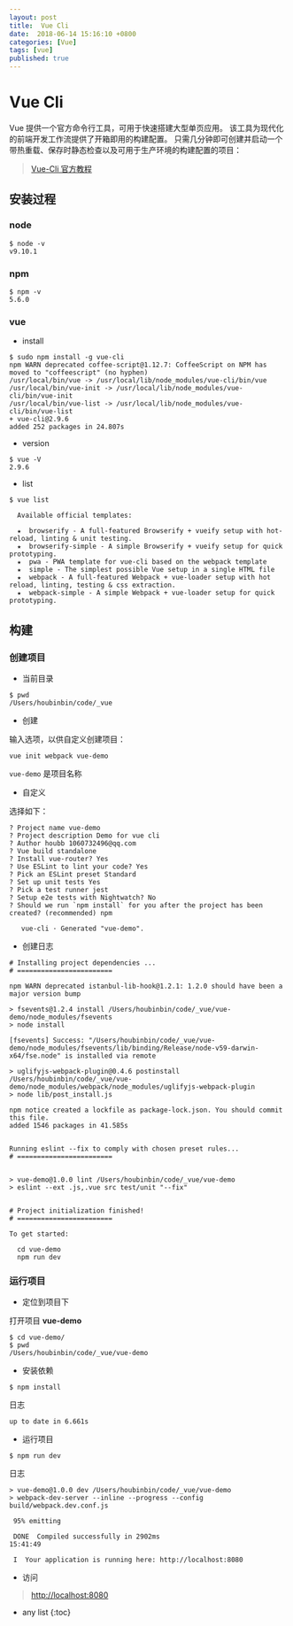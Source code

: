 ```yaml
---
layout: post
title:  Vue Cli
date:  2018-06-14 15:16:10 +0800
categories: [Vue]
tags: [vue]
published: true
---
```


# Vue Cli

Vue 提供一个官方命令行工具，可用于快速搭建大型单页应用。
该工具为现代化的前端开发工作流提供了开箱即用的构建配置。
只需几分钟即可创建并启动一个带热重载、保存时静态检查以及可用于生产环境的构建配置的项目：

> [Vue-Cli 官方教程](https://cn.vuejs.org/v2/guide/installation.html#%E5%91%BD%E4%BB%A4%E8%A1%8C%E5%B7%A5%E5%85%B7-CLI)

## 安装过程

### node

```
$ node -v
v9.10.1
```

### npm

```
$ npm -v
5.6.0
```

### vue

- install

```
$ sudo npm install -g vue-cli
npm WARN deprecated coffee-script@1.12.7: CoffeeScript on NPM has moved to "coffeescript" (no hyphen)
/usr/local/bin/vue -> /usr/local/lib/node_modules/vue-cli/bin/vue
/usr/local/bin/vue-init -> /usr/local/lib/node_modules/vue-cli/bin/vue-init
/usr/local/bin/vue-list -> /usr/local/lib/node_modules/vue-cli/bin/vue-list
+ vue-cli@2.9.6
added 252 packages in 24.807s
```

- version

```
$ vue -V
2.9.6
```

- list

```
$ vue list

  Available official templates:

  ★  browserify - A full-featured Browserify + vueify setup with hot-reload, linting & unit testing.
  ★  browserify-simple - A simple Browserify + vueify setup for quick prototyping.
  ★  pwa - PWA template for vue-cli based on the webpack template
  ★  simple - The simplest possible Vue setup in a single HTML file
  ★  webpack - A full-featured Webpack + vue-loader setup with hot reload, linting, testing & css extraction.
  ★  webpack-simple - A simple Webpack + vue-loader setup for quick prototyping.
```

## 构建

### 创建项目

- 当前目录

```
$ pwd
/Users/houbinbin/code/_vue
```

- 创建

输入选项，以供自定义创建项目：

```
vue init webpack vue-demo
```

`vue-demo` 是项目名称

- 自定义

选择如下：

```
? Project name vue-demo
? Project description Demo for vue cli
? Author houbb 1060732496@qq.com
? Vue build standalone
? Install vue-router? Yes
? Use ESLint to lint your code? Yes
? Pick an ESLint preset Standard
? Set up unit tests Yes
? Pick a test runner jest
? Setup e2e tests with Nightwatch? No
? Should we run `npm install` for you after the project has been created? (recommended) npm

   vue-cli · Generated "vue-demo".
```

- 创建日志

```
# Installing project dependencies ...
# ========================

npm WARN deprecated istanbul-lib-hook@1.2.1: 1.2.0 should have been a major version bump

> fsevents@1.2.4 install /Users/houbinbin/code/_vue/vue-demo/node_modules/fsevents
> node install

[fsevents] Success: "/Users/houbinbin/code/_vue/vue-demo/node_modules/fsevents/lib/binding/Release/node-v59-darwin-x64/fse.node" is installed via remote

> uglifyjs-webpack-plugin@0.4.6 postinstall /Users/houbinbin/code/_vue/vue-demo/node_modules/webpack/node_modules/uglifyjs-webpack-plugin
> node lib/post_install.js

npm notice created a lockfile as package-lock.json. You should commit this file.
added 1546 packages in 41.585s


Running eslint --fix to comply with chosen preset rules...
# ========================


> vue-demo@1.0.0 lint /Users/houbinbin/code/_vue/vue-demo
> eslint --ext .js,.vue src test/unit "--fix"


# Project initialization finished!
# ========================

To get started:

  cd vue-demo
  npm run dev
```

### 运行项目

- 定位到项目下

打开项目 **vue-demo**

```
$ cd vue-demo/
$ pwd
/Users/houbinbin/code/_vue/vue-demo
```

- 安装依赖

```
$ npm install
```

日志

```
up to date in 6.661s
```

- 运行项目

```
$ npm run dev
```

日志

```
> vue-demo@1.0.0 dev /Users/houbinbin/code/_vue/vue-demo
> webpack-dev-server --inline --progress --config build/webpack.dev.conf.js

 95% emitting                                                                        

 DONE  Compiled successfully in 2902ms                                                                                                                                       15:41:49

 I  Your application is running here: http://localhost:8080
```

- 访问

> [http://localhost:8080](http://localhost:8080)


* any list
{:toc}








